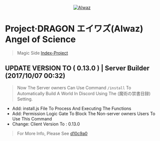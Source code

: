 <div align="center">
  <p>
    <a href="https://github.com/XiaoBeiLab/AIWAZ"><img src="https://i.imgur.com/Fta2jMg.jpg" alt="AIwaz" /></a>
  </p>
</div>

# Project·DRAGON エイワズ(AIwaz) Angel of Science
> Magic Side [Index-Project](https://github.com/STARLITENAMO/Index-Project)
## UPDATE VERSION TO ( 0.13.0 ) | Server Builder (2017/10/07 00:32)
> Now The Server owners Can Use Command `/install` To Automatically Build A World In Discord Using The (魔術の禁書目録) Setting.
- Add: install.js File To Process And Executing The Functions
- Add: Permission Logic Gate To Block The Non-server owners Users To Use This Command
- Change: Client Version To : 0.13.0<br>
> For More Info, Please See [d10c9a0](https://github.com/XiaoBeiLab/AIWAZ/commit/d10c9a0dcfa5bdde45db7862767fe514d5be431b)
